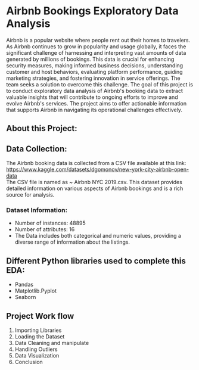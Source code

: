 # Airbnb Bookings Exploratory Data Analysis
Airbnb is a popular website where people rent out their homes to travelers. As Airbnb continues to grow in popularity and usage globally, it faces the significant challenge of harnessing and interpreting vast amounts of data generated by millions of bookings. This data is crucial for enhancing security measures, making informed business decisions, understanding customer and host behaviors, evaluating platform performance, guiding marketing strategies, and fostering innovation in service offerings. The team seeks a solution to overcome this challenge.
The goal of this project is to conduct exploratory data analysis of Airbnb's booking data to extract valuable insights that will contribute to ongoing efforts to improve and evolve Airbnb's services. The project aims to offer actionable information that supports Airbnb in navigating its operational challenges effectively.


## **About this Project:**
## **Data Collection:** <br/>
The Airbnb booking data is collected from a CSV file available at this link: https://www.kaggle.com/datasets/dgomonov/new-york-city-airbnb-open-data <br/>
The CSV file is named as ~ Airbnb NYC 2019.csv. This dataset provides detailed information on various aspects of Airbnb bookings and is a rich source for analysis.
### Dataset Information:
* Number of instances: 48895
* Number of attributes: 16
* The Data includes both categorical and numeric values, providing a diverse range of information about the listings.


## **Different Python libraries used to complete this EDA:**

* Pandas
* Matplotlib.Pyplot
* Seaborn


## **Project Work flow**

1. Importing Libraries
2. Loading the Dataset
3. Data Cleaning and manipulate
4. Handling Outliers
5. Data Visualization
6. Conclusion


